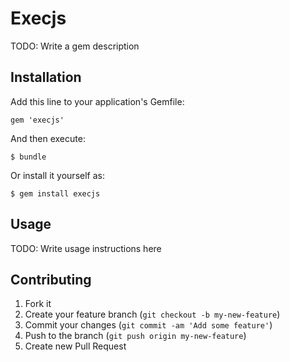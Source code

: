 # Execjs

TODO: Write a gem description

## Installation

Add this line to your application's Gemfile:

    gem 'execjs'

And then execute:

    $ bundle

Or install it yourself as:

    $ gem install execjs

## Usage

TODO: Write usage instructions here

## Contributing

1. Fork it
2. Create your feature branch (`git checkout -b my-new-feature`)
3. Commit your changes (`git commit -am 'Add some feature'`)
4. Push to the branch (`git push origin my-new-feature`)
5. Create new Pull Request
